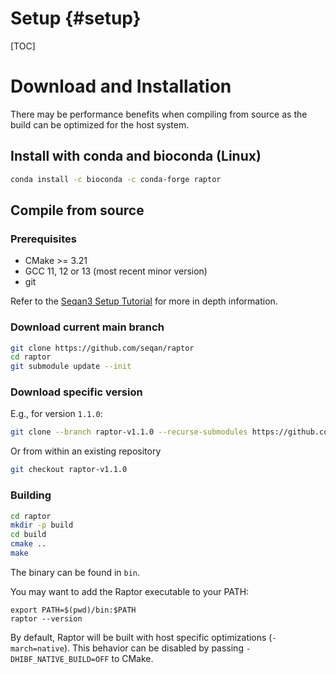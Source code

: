 # Setup {#setup}

<!--
SPDX-FileCopyrightText: 2006-2024 Knut Reinert & Freie Universität Berlin
SPDX-FileCopyrightText: 2016-2024 Knut Reinert & MPI für molekulare Genetik
SPDX-License-Identifier: CC-BY-4.0
-->

[TOC]

# Download and Installation
There may be performance benefits when compiling from source as the build can be optimized for the host system.

## Install with conda and bioconda (Linux)
```bash
conda install -c bioconda -c conda-forge raptor
```

## Compile from source

### Prerequisites
* CMake >= 3.21
* GCC 11, 12 or 13 (most recent minor version)
* git

Refer to the [Seqan3 Setup Tutorial](https://docs.seqan.de/seqan/3-master-user/setup.html) for more in depth
information.

### Download current main branch
```bash
git clone https://github.com/seqan/raptor
cd raptor
git submodule update --init
```

### Download specific version
E.g., for version `1.1.0`:
```bash
git clone --branch raptor-v1.1.0 --recurse-submodules https://github.com/seqan/raptor
```
Or from within an existing repository
```bash
git checkout raptor-v1.1.0
```

### Building
```bash
cd raptor
mkdir -p build
cd build
cmake ..
make
```

The binary can be found in `bin`.

You may want to add the Raptor executable to your PATH:
```
export PATH=$(pwd)/bin:$PATH
raptor --version
```

By default, Raptor will be built with host specific optimizations (`-march=native`). This behavior can be disabled by
passing `-DHIBF_NATIVE_BUILD=OFF` to CMake.
